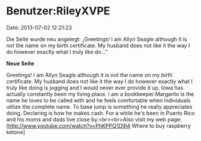 Benutzer:RileyXVPE
==================

Date: 2013-07-02 12:21:23

Die Seite wurde neu angelegt: „Greetings! I am Allyn Seagle although it
is not the name on my birth certificate. My husband does not like it the
way I do however exactly what I truly like do..."

**Neue Seite**

<div>

Greetings! I am Allyn Seagle although it is not the name on my birth
certificate. My husband does not like it the way I do however exactly
what I truly like doing is jogging and I would never ever provide it up.
Iowa has actually constantly been my living place. I am a
bookkeeper.Margarito is the name he loves to be called with and he feels
comfortable when individuals utilize the complete name. To base jump is
something he really appreciates doing. Declaring is how he makes cash.
For a while he\'s been in Puerto Rico and his moms and dads live close
by.\<br\>\<br\>Also visit my web page:
\[http://www.youtube.com/watch?v=PhKPPQ1D9I4 Where to buy raspberry
ketone\]

</div>
